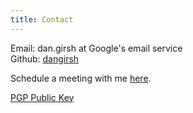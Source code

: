 ```yaml
---
title: Contact
---
```


Email:  dan.girsh at Google's email service  
Github: [dangirsh](https://github.com/dangirsh)

Schedule a meeting with me [here](https://woven.com/c/dangirsh17/Sync).

[PGP Public Key](../doc/gpg.txt)
